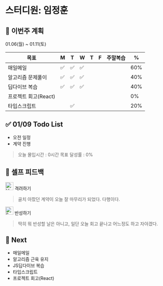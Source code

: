 # 스터디원: 임정훈

## 🚀 이번주 계획

01.06(월) ~ 01.11(토)

| 목표                 | M   | T   | W   | T   | F   | 주말복습 | %   |
| -------------------- | --- | --- | --- | --- | --- | -------- | --- |
| 매일메일             | ✅  | ✅  | ✅  |     |     |          | 60% |
| 알고리즘 문제풀이    | ✅  | ✅  | ✅  |     |     |          | 40% |
| 딥다이브 복습        | ✅  | ✅  | ✅  |     |     |          | 40% |
| 프로젝트 회고(React) |     |     |     |     |     |          | 0%  |
| 타입스크립트         |     | ✅  |     |     |     |          | 20% |

## ✅ 01/09 Todo List

- 오전 일정
- 계약 진행

> 오늘 몰입시간 : 0시간
> 목표 달성률 : 0%

## 🎉 셀프 피드백

<img src="https://raw.githubusercontent.com/Tarikul-Islam-Anik/Animated-Fluent-Emojis/master/Emojis/Smilies/Hugging%20Face.png" alt="Hugging Face" width="25" height="25"> 격려하기</img>

> 골치 아팠던 계약이 오늘 잘 마무리가 되었다. 다행이다.

<img src="https://raw.githubusercontent.com/Tarikul-Islam-Anik/Animated-Fluent-Emojis/master/Emojis/Smilies/Face%20with%20Monocle.png" alt="Face with Monocle" width="25" height="25"> 반성하기</img>

> 딱히 뭐 반성할 날은 아니고, 일단 오늘 회고 끝나고 어느정도 하고 자야겠다.

## 🌱 Next

- 매일메일
- 알고리즘 근육 유지
- JS딥다이브 복습
- 타입스크립트
- 프로젝트 회고(React)
